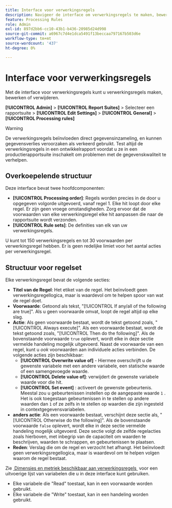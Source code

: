 ```yaml
---
title: Interface voor verwerkingsregels
description: Navigeer de interface om verwerkingsregels te maken, bewerken of verwijderen.
feature: Processing Rules
role: Admin
exl-id: 897d2bb6-cc10-43b1-b436-20985d24d998
source-git-commit: a6967c7d4e1dca5491f13beccaa797167b503d6e
workflow-type: tm+mt
source-wordcount: '437'
ht-degree: 0%

---
```


# Interface voor verwerkingsregels

Met de interface voor verwerkingsregels kunt u verwerkingsregels maken, bewerken of verwijderen.

**[!UICONTROL Admin]** > **[!UICONTROL Report Suites]** > Selecteer een rapportsuite > **[!UICONTROL Edit Settings]** > **[!UICONTROL General]** > **[!UICONTROL Processing rules]**

>[!WARNING]
>
>De verwerkingsregels beïnvloeden direct gegevensinzameling, en kunnen gegevensverlies veroorzaken als verkeerd gebruikt. Test altijd de verwerkingsregels in een ontwikkelrapport voordat u ze in een productierapportsuite inschakelt om problemen met de gegevenskwaliteit te verhelpen.

## Overkoepelende structuur

Deze interface bevat twee hoofdcomponenten:

* **[!UICONTROL Processing order]**: Regels worden precies in de door u opgegeven volgorde uitgevoerd, vanaf regel 1. Elke hit loopt door elke regel. Er zijn geen vroege omstandigheden. Zorg ervoor dat de voorwaarden van elke verwerkingsregel elke hit aanpassen die naar de rapportsuite wordt verzonden.
* **[!UICONTROL Rule sets]**: De definities van elk van uw verwerkingsregels.

U kunt tot 150 verwerkingsregels en tot 30 voorwaarden per verwerkingsregel hebben. Er is geen redelijke limiet voor het aantal acties per verwerkingsregel.

## Structuur voor regelset

Elke verwerkingsregel bevat de volgende secties:

* **Titel van de Regel**: Het etiket van de regel. Het beïnvloedt geen verwerkingsregellogica, maar is waardevol om te helpen spoor van wat de regel doet.
* **Voorwaarde**: Getoond als tekst, &quot;[!UICONTROL If any/all of the following are true]&quot;. Als u geen voorwaarde omvat, loopt de regel altijd op elke slag.
* **Actie**: Als geen voorwaarde bestaat, wordt de tekst getoond zoals, &quot;[!UICONTROL Always execute]&quot;. Als een voorwaarde bestaat, wordt de tekst getoond zoals, &quot;[!UICONTROL Then do the following]&quot;. Als de bovenstaande voorwaarde `true` oplevert, wordt elke in deze sectie vermelde handeling mogelijk uitgevoerd. Naast de voorwaarde van een regel, kunt u _ook_ voorwaarden aan individuele acties verbinden. De volgende acties zijn beschikbaar:
   * **[!UICONTROL Overwrite value of]** - Hiermee overschrijft u de gewenste variabele met een andere variabele, een statische waarde of een samengevoegde waarde.
   * **[!UICONTROL Delete value of]**: verwijdert de gewenste variabele waarde voor die hit.
   * **[!UICONTROL Set event]** : activeert de gewenste gebeurtenis. Meestal zou u gebeurtenissen instellen op de aangepaste waarde `1` . Het is ook toegestaan gebeurtenissen in te stellen op andere waarden dan `1` of ze zelfs in te stellen op waarden die zijn ingesteld in contextgegevensvariabelen.
* **anders actie**: Als een voorwaarde bestaat, verschijnt deze sectie als, &quot;[!UICONTROL Otherwise do the following]&quot;. Als de bovenstaande voorwaarde `false` oplevert, wordt elke in deze sectie vermelde handeling mogelijk uitgevoerd. Deze sectie volgt de zelfde regelacties zoals hierboven, met inbegrip van de capaciteit om waarden te beschrijven, waarden te schrappen, en gebeurtenissen te plaatsen.
* **Reden**: Verslag die om de regel en verzocht het afhangt. Het beïnvloedt geen verwerkingsregellogica, maar is waardevol om te helpen volgen waarom de regel bestaat.

Zie [&#x200B; Dimensies en metriek beschikbaar aan verwerkingsregels &#x200B;](pr-variables.md) voor een uitvoerige lijst van variabelen die u in deze interface kunt gebruiken.

* Elke variabele die &quot;Read&quot; toestaat, kan in een voorwaarde worden gebruikt.
* Elke variabele die &quot;Write&quot; toestaat, kan in een handeling worden gebruikt.
